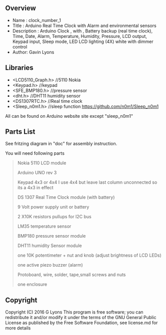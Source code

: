 Overview
--------------------
* Name : clock_number_1
* Title : Arduino Real Time Clock with Alarm and environmental sensors
* Description : Arduino Clock , with , Battery backup (real time clock), Time, Date, Alarm, Temperature, Humidity, Pressure, LCD output, Keypad input, Sleep mode, LED LCD lighting (4X) white with dimmer control
* Author: Gavin Lyons


Libraries
------------------------
* <LCD5110_Graph.h> //5110 Nokia
* <Keypad.h> //keypad
* <SFE_BMP180.h> //pressure sensor
* <dht.h> //DHT11 humidity sensor
* <DS1307RTC.h> //Real time clock
* <Sleep_n0m1.h> //sleep function https://github.com/n0m1/Sleep_n0m1

All can be found on Arduino website site except "sleep_n0m1"

Parts List
------------------------------
See fritzing diagram in "doc" for assembly instruction.

You will need following parts

>Nokia 5110 LCD module
>
>Arduino UNO rev 3
>
>Keypad 4x3 or 4x4 I use 4x4 but leave last column unconnected so its a 4x3 in effect
>
>DS 1307 Real Time Clock module (with battery)
>
>9 Volt power supply unit or battery
>
>2 X10K resistors pullups for I2C bus
>
>LM35 temperature sensor
>
>BMP180 pressure sensor module
>
>DHT11 humidity Sensor module
>
>one 10K potentimeter + nut and knob (adjust brightness of LCD LEDs)
>
>one active piezo buzzer (alarm)
>
>Protoboard, wire, solder, tape,small screws and nuts
>
>one enclosure 

Copyright
-------------------------------

Copyright (C) 2016 G Lyons This program is free software; you can redistribute it and/or modify it under the terms of the GNU General Public License as published by the Free Software Foundation, see license.md for more details
